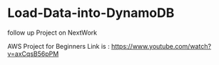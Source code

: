 # Load-Data-into-DynamoDB
follow up Project on NextWork 

AWS Project for Beginners 
Link is : https://www.youtube.com/watch?v=axCqsB56pPM
